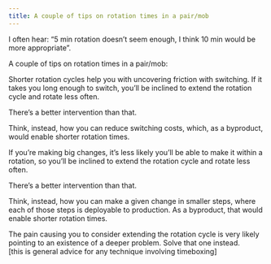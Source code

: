 ```yaml
---
title: A couple of tips on rotation times in a pair/mob
---
```


I often hear: “5 min rotation doesn’t seem enough, I think 10 min would be more appropriate”.

A couple of tips on rotation times in a pair/mob:

Shorter rotation cycles help you with uncovering friction with switching. If it takes you long enough to switch, you’ll be inclined to extend the rotation cycle and rotate less often.

There’s a better intervention than that.

Think, instead, how you can reduce switching costs, which, as a byproduct, would enable shorter rotation times.

If you’re making big changes, it’s less likely you’ll be able to make it within a rotation, so you’ll be inclined to extend the rotation cycle and rotate less often.

There’s a better intervention than that.

Think, instead, how you can make a given change in smaller steps, where each of those steps is deployable to production. As a byproduct, that would enable shorter rotation times.

The pain causing you to consider extending the rotation cycle is very likely pointing to an existence of a deeper problem. Solve that one instead.  
[this is general advice for any technique involving timeboxing]

